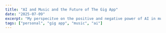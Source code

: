 ```yaml
---
title: "AI and Music and the Future of The Gig App"
date: "2025-07-09"
excerpt: "My perspecitve on the positive and negative power of AI in music and where my app is moving towards."
tags: ["personal", "gig app", "music", "ai"]
---
```

